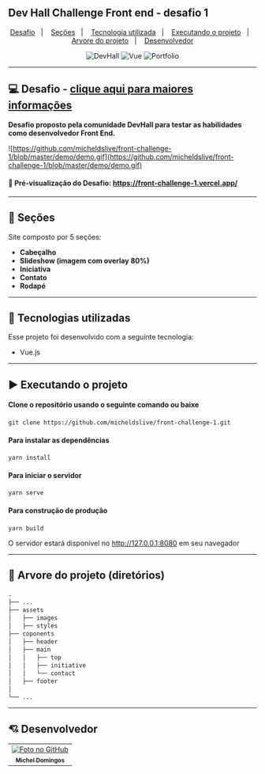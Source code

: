 ## Dev Hall Challenge Front end - desafio 1	

<p align="center">
  <a href="#-projeto">Desafio</a>&nbsp;&nbsp;&nbsp;|&nbsp;&nbsp;&nbsp;
  <a href="#-seções">Seções</a>&nbsp;&nbsp;&nbsp;|&nbsp;&nbsp;&nbsp;
  <a href="#-tecnologias-utilizadas">Tecnologia utilizada</a>&nbsp;&nbsp;&nbsp;|&nbsp;&nbsp;&nbsp;
  <a href="#%EF%B8%8F-executando-o-projeto">Executando o projeto</a>&nbsp;&nbsp;&nbsp;|&nbsp;&nbsp;&nbsp;
  <a href="#-arvore-do-projeto-diretórios">Arvore do projeto</a>&nbsp;&nbsp;&nbsp;|&nbsp;&nbsp;&nbsp;
  <a href="#-desenvolvedor">Desenvolvedor</a>
</p>

<p align="center">
  <img alt="DevHall" src="https://img.shields.io/static/v1?label=Dev&message=Hall&color=Hall&labelColor=grey">
  
  <img alt="Vue" src="https://img.shields.io/static/v1?label=stack&message=Vue&color=Hall&labelColor=grey">
  
  <img alt="Portfolio" src="https://img.shields.io/static/v1?label=DevHall&message=Challenge-One&color=Hall&labelColor=grey">
</p>

---

## 💻 Desafio - <a href="https://github.com/mateusavila/dev-hall-front-end-1/" target="_blank">clique aqui para maiores informações</a>

**Desafio proposto pela comunidade DevHall para testar as habilidades como desenvolvedor Front End.**

![https://github.com/micheldslive/front-challenge-1/blob/master/demo/demo.gif](https://github.com/micheldslive/front-challenge-1/blob/master/demo/demo.gif)

#### 👀 Pré-visualização do Desafio: https://front-challenge-1.vercel.app/
---

## 📌 Seções
Site composto por 5 seções:

- **Cabeçalho**
- **Slideshow (imagem com overlay 80%)**
- **Iniciativa**
- **Contato**
- **Rodapé**

---

## 🚀 Tecnologias utilizadas
Esse projeto foi desenvolvido com a seguinte tecnologia:

- Vue.js

---

## ▶️ Executando o projeto

#### Clone o repositório usando o seguinte comando ou baixe

```
git clone https://github.com/micheldslive/front-challenge-1.git
```

#### Para instalar as dependências

```
yarn install
```

#### Para iniciar o servidor

```
yarn serve
```

#### Para construção de produção

```
yarn build
```

O servidor estará disponível no http://127.0.0.1:8080 em seu navegador

---

## 🌱 Arvore do projeto (diretórios)

    .
    ├── ...
    ├── assets                  
    │   ├── images            
    │   ├── styles    
    ├── coponents         
    │   ├── header            
    │   ├── main  
    │   │   ├── top
    │   │   ├── initiative
    │   │   └── contact    
    │   ├── footer       
    │                   
    └── ...

---

## 💘 Desenvolvedor<br>
<table>
  <tr>
    <td align="center">
      <a href="https://github.com/micheldslive">
        <img src="https://avatars.githubusercontent.com/u/55795597?v=4" width="100" alt="Foto no GitHub"/><br>
        <sub>
          <b>Michel Domingos</b>
        </sub>
      </a>
    </td>
  </tr>
</table>